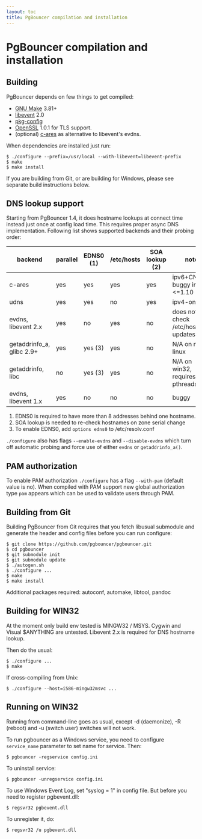 ```yaml
---
layout: toc
title: PgBouncer compilation and installation
---
```


PgBouncer compilation and installation
======================================

Building
--------


PgBouncer depends on few things to get compiled:

* [GNU Make] 3.81+
* [libevent] 2.0
* [pkg-config]
* [OpenSSL] 1.0.1 for TLS support.
* (optional) [c-ares] as alternative to libevent's evdns.

[GNU Make]: https://www.gnu.org/software/make/
[libevent]: http://libevent.org/
[pkg-config]: https://www.freedesktop.org/wiki/Software/pkg-config/
[OpenSSL]: https://www.openssl.org/
[c-ares]: http://c-ares.haxx.se/

When dependencies are installed just run:

    $ ./configure --prefix=/usr/local --with-libevent=libevent-prefix
    $ make
    $ make install

If you are building from Git, or are building for Windows, please see
separate build instructions below.

DNS lookup support
------------------

Starting from PgBouncer 1.4, it does hostname lookups at connect
time instead just once at config load time.  This requires proper
async DNS implementation.  Following list shows supported backends
and their probing order:

| backend                    | parallel | EDNS0 (1) | /etc/hosts | SOA lookup (2) | note                                  |
|----------------------------|----------|-----------|------------|----------------|---------------------------------------|
| c-ares                     | yes      | yes       | yes        | yes            | ipv6+CNAME buggy in <=1.10            |
| udns                       | yes      | yes       | no         | yes            | ipv4-only                             |
| evdns, libevent 2.x        | yes      | no        | yes        | no             | does not check /etc/hosts updates     |
| getaddrinfo_a, glibc 2.9+  | yes      | yes (3)   | yes        | no             | N/A on non-linux                      |
| getaddrinfo, libc          | no       | yes (3)   | yes        | no             | N/A on win32, requires pthreads       |
| evdns, libevent 1.x        | yes      | no        | no         | no             | buggy                                 |

1. EDNS0 is required to have more than 8 addresses behind one hostname.
2. SOA lookup is needed to re-check hostnames on zone serial change
3. To enable EDNS0, add `options edns0` to /etc/resolv.conf

`./configure` also has flags `--enable-evdns` and `--disable-evdns` which
turn off automatic probing and force use of either `evdns` or `getaddrinfo_a()`.

PAM authorization
-----------------

To enable PAM authorization `./configure` has a flag `--with-pam` (default value is no). When compiled with
PAM support new global authorization type `pam` appears which can be used to validate users through PAM.

Building from Git
-----------------

Building PgBouncer from Git requires that you fetch libusual
submodule and generate the header and config files before
you can run configure:

	$ git clone https://github.com/pgbouncer/pgbouncer.git
	$ cd pgbouncer
	$ git submodule init
	$ git submodule update
	$ ./autogen.sh
	$ ./configure ...
	$ make
	$ make install

Additional packages required: autoconf, automake, libtool, pandoc

Building for WIN32
------------------

At the moment only build env tested is MINGW32 / MSYS.  Cygwin
and Visual $ANYTHING are untested.  Libevent 2.x is required
for DNS hostname lookup.

Then do the usual:

	$ ./configure ...
	$ make

If cross-compiling from Unix:

	$ ./configure --host=i586-mingw32msvc ...

Running on WIN32
----------------

Running from command-line goes as usual, except -d (daemonize),
-R (reboot) and -u (switch user) switches will not work.

To run pgbouncer as a Windows service, you need to configure
`service_name` parameter to set name for service.  Then:

	$ pgbouncer -regservice config.ini

To uninstall service:

	$ pgbouncer -unregservice config.ini

To use Windows Event Log, set "syslog = 1" in config file.
But before you need to register pgbevent.dll:

	$ regsvr32 pgbevent.dll

To unregister it, do:

	$ regsvr32 /u pgbevent.dll
